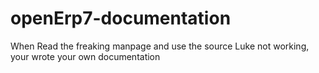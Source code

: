# openErp7-documentation
When Read the freaking manpage and use the source Luke not working, your wrote your own documentation
